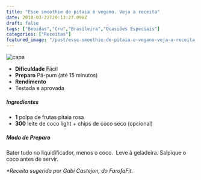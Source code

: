 ```yaml
---
title: "Esse smoothie de pitaia é vegano. Veja a receita"
date: 2018-03-22T20:13:27.090Z
draft: false
tags: ["Bebidas","Cru","Brasileira","Ocasiões Especiais"]
categories: ["Receitas"]
featured_image: "/post/esse-smoothie-de-pitaia-e-vegano-veja-a-receita.25ffeef3.jpg"
---
```


![capa](/post/esse-smoothie-de-pitaia-e-vegano-veja-a-receita.25ffeef3.jpg)

*   **Dificuldade** Fácil
*   **Preparo** Pá-pum (até 15 minutos)
*   **Rendimento**
*   Testada e aprovada
    

##### Ingredientes

*   **1** polpa de frutas pitaia rosa
*   **300** leite de coco light + chips de coco seco (opcional)

##### Modo de Preparo

Bater tudo no liquidificador, menos o coco.  Leve à geladeira. Salpique o coco antes de servir.

_*Receita sugerida por Gabi Castejon, do FarofaFit._

